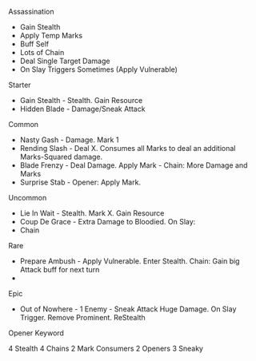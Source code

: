 Assassination

- Gain Stealth
- Apply Temp Marks
- Buff Self
- Lots of Chain
- Deal Single Target Damage
- On Slay Triggers
Sometimes (Apply Vulnerable)

Starter
- Gain Stealth - Stealth. Gain Resource
- Hidden Blade - Damage/Sneak Attack

Common
- Nasty Gash - Damage. Mark 1
- Rending Slash - Deal X. Consumes all Marks to deal an additional Marks-Squared damage.
- Blade Frenzy -  Deal Damage. Apply Mark - Chain: More Damage and Marks
- Surprise Stab - Opener: Apply Mark. 

Uncommon
- Lie In Wait - Stealth. Mark X. Gain Resource
- Coup De Grace - Extra Damage to Bloodied. On Slay:
- Chain

Rare
- Prepare Ambush - Apply Vulnerable. Enter Stealth. Chain: Gain big Attack buff for next turn
- 

Epic 
- Out of Nowhere - 1 Enemy - Sneak Attack Huge Damage. On Slay Trigger. Remove Prominent. ReStealth


Opener Keyword


4 Stealth
4 Chains
2 Mark Consumers
2 Openers
3 Sneaky
